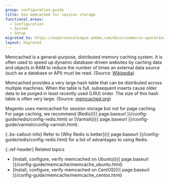 ```yaml
---
group: configuration-guide
title: Use memcached for session storage
functional_areas:
  - Configuration
  - System
  - Setup
migrated_to: https://experienceleague.adobe.com/docs/commerce-operations/configuration-guide/storage/session-storage/memcached.html
layout: migrated
---
```


Memcached is a general-purpose, distributed memory caching system. It is often used to speed up dynamic database-driven websites by caching data and objects in RAM to reduce the number of times an external data source (such as a database or API) must be read. (Source: [Wikipedia](https://en.wikipedia.org/wiki/Memcached))

Memcached provides a very large hash table that can be distributed across multiple machines. When the table is full, subsequent inserts cause older data to be purged in least recently used (LRU) order. The size of this hash table is often very large. (Source: [memcached.org](https://memcached.org/))

Magento uses memcached for session storage but not for page caching. For page caching, we recommend [Redis]({{ page.baseurl }}/config-guide/redis/config-redis.html) or [Varnish]({{ page.baseurl }}/config-guide/varnish/config-varnish.html).

{:.bs-callout-info}
Refer to [Why Redis is better]({{ page.baseurl }}/config-guide/redis/config-redis.html) for a list of advantages to using Redis.

{:.ref-header}
Related topics

*  [Install, configure, verify memcached on Ubuntu]({{ page.baseurl }}/config-guide/memcache/memcache_ubuntu.html)
*  [Install, configure, verify memcached on CentOS]({{ page.baseurl }}/config-guide/memcache/memcache_centos.html)
